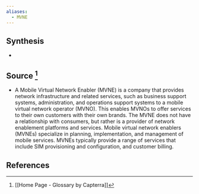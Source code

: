 ```yaml
---
aliases:
  - MVNE
---
```

## Synthesis
- 
## Source [^1]
- A Mobile Virtual Network Enabler (MVNE) is a company that provides network infrastructure and related services, such as business support systems, administration, and operations support systems to a mobile virtual network operator (MVNO). This enables MVNOs to offer services to their own customers with their own brands. The MVNE does not have a relationship with consumers, but rather is a provider of network enablement platforms and services. Mobile virtual network enablers (MVNEs) specialize in planning, implementation, and management of mobile services. MVNEs typically provide a range of services that include SIM provisioning and configuration, and customer billing.
## References

[^1]: [[Home Page - Glossary by Capterra]]